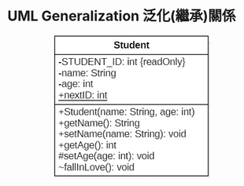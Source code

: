 # UML Generalization 泛化(繼承)關係

<center>

![](https://raw.githubusercontent.com/alsk1369854/Ming_Home_Google_Sites/master/Technical_Article/UML/images/UML_Class.jpg)
</center>